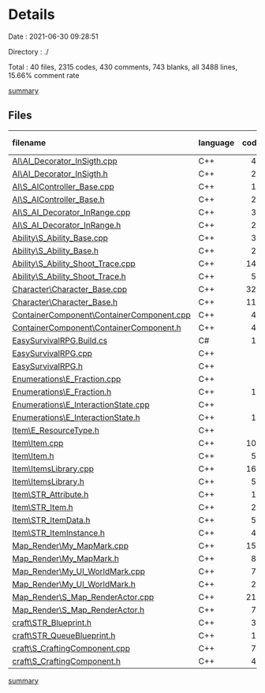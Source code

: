# Details

Date : 2021-06-30 09:28:51

Directory : ./

Total : 40 files,  2315 codes, 430 comments, 743 blanks, all 3488 lines, 15.66% comment rate

[summary](results.md)

## Files
| filename | language | code | comment | blank | total | comment rate |
| :--- | :--- | ---: | ---: | ---: | ---: | ---: |
| [AI\AI_Decorator_InSigth.cpp](../AI\AI_Decorator_InSigth.cpp) | C++ | 40 | 1 | 19 | 60 | 2.44% |
| [AI\AI_Decorator_InSigth.h](../AI\AI_Decorator_InSigth.h) | C++ | 21 | 13 | 14 | 48 | 38.24% |
| [AI\S_AIController_Base.cpp](../AI\S_AIController_Base.cpp) | C++ | 10 | 1 | 6 | 17 | 9.09% |
| [AI\S_AIController_Base.h](../AI\S_AIController_Base.h) | C++ | 22 | 4 | 7 | 33 | 15.38% |
| [AI\S_AI_Decorator_InRange.cpp](../AI\S_AI_Decorator_InRange.cpp) | C++ | 37 | 7 | 10 | 54 | 15.91% |
| [AI\S_AI_Decorator_InRange.h](../AI\S_AI_Decorator_InRange.h) | C++ | 20 | 4 | 8 | 32 | 16.67% |
| [Ability\S_Ability_Base.cpp](../Ability\S_Ability_Base.cpp) | C++ | 33 | 7 | 13 | 53 | 17.50% |
| [Ability\S_Ability_Base.h](../Ability\S_Ability_Base.h) | C++ | 23 | 4 | 10 | 37 | 14.81% |
| [Ability\S_Ability_Shoot_Trace.cpp](../Ability\S_Ability_Shoot_Trace.cpp) | C++ | 142 | 7 | 76 | 225 | 4.70% |
| [Ability\S_Ability_Shoot_Trace.h](../Ability\S_Ability_Shoot_Trace.h) | C++ | 56 | 6 | 15 | 77 | 9.68% |
| [Character\Character_Base.cpp](../Character\Character_Base.cpp) | C++ | 322 | 118 | 40 | 480 | 26.82% |
| [Character\Character_Base.h](../Character\Character_Base.h) | C++ | 115 | 39 | 30 | 184 | 25.32% |
| [ContainerComponent\ContainerComponent.cpp](../ContainerComponent\ContainerComponent.cpp) | C++ | 47 | 8 | 20 | 75 | 14.55% |
| [ContainerComponent\ContainerComponent.h](../ContainerComponent\ContainerComponent.h) | C++ | 49 | 30 | 17 | 96 | 37.97% |
| [EasySurvivalRPG.Build.cs](../EasySurvivalRPG.Build.cs) | C# | 10 | 6 | 8 | 24 | 37.50% |
| [EasySurvivalRPG.cpp](../EasySurvivalRPG.cpp) | C++ | 3 | 1 | 3 | 7 | 25.00% |
| [EasySurvivalRPG.h](../EasySurvivalRPG.h) | C++ | 2 | 1 | 4 | 7 | 33.33% |
| [Enumerations\E_Fraction.cpp](../Enumerations\E_Fraction.cpp) | C++ | 1 | 1 | 4 | 6 | 50.00% |
| [Enumerations\E_Fraction.h](../Enumerations\E_Fraction.h) | C++ | 11 | 4 | 4 | 19 | 26.67% |
| [Enumerations\E_InteractionState.cpp](../Enumerations\E_InteractionState.cpp) | C++ | 1 | 1 | 4 | 6 | 50.00% |
| [Enumerations\E_InteractionState.h](../Enumerations\E_InteractionState.h) | C++ | 18 | 4 | 4 | 26 | 18.18% |
| [Item\E_ResourceType.h](../Item\E_ResourceType.h) | C++ | 9 | 0 | 3 | 12 | 0.00% |
| [Item\Item.cpp](../Item\Item.cpp) | C++ | 103 | 7 | 21 | 131 | 6.36% |
| [Item\Item.h](../Item\Item.h) | C++ | 55 | 4 | 16 | 75 | 6.78% |
| [Item\ItemsLibrary.cpp](../Item\ItemsLibrary.cpp) | C++ | 168 | 5 | 28 | 201 | 2.89% |
| [Item\ItemsLibrary.h](../Item\ItemsLibrary.h) | C++ | 57 | 14 | 19 | 90 | 19.72% |
| [Item\STR_Attribute.h](../Item\STR_Attribute.h) | C++ | 15 | 0 | 4 | 19 | 0.00% |
| [Item\STR_Item.h](../Item\STR_Item.h) | C++ | 21 | 0 | 4 | 25 | 0.00% |
| [Item\STR_ItemData.h](../Item\STR_ItemData.h) | C++ | 58 | 8 | 9 | 75 | 12.12% |
| [Item\STR_ItemInstance.h](../Item\STR_ItemInstance.h) | C++ | 49 | 11 | 13 | 73 | 18.33% |
| [Map_Render\My_MapMark.cpp](../Map_Render\My_MapMark.cpp) | C++ | 155 | 10 | 62 | 227 | 6.06% |
| [Map_Render\My_MapMark.h](../Map_Render\My_MapMark.h) | C++ | 80 | 4 | 39 | 123 | 4.76% |
| [Map_Render\My_UI_WorldMark.cpp](../Map_Render\My_UI_WorldMark.cpp) | C++ | 79 | 15 | 29 | 123 | 15.96% |
| [Map_Render\My_UI_WorldMark.h](../Map_Render\My_UI_WorldMark.h) | C++ | 24 | 4 | 7 | 35 | 14.29% |
| [Map_Render\S_Map_RenderActor.cpp](../Map_Render\S_Map_RenderActor.cpp) | C++ | 214 | 52 | 79 | 345 | 19.55% |
| [Map_Render\S_Map_RenderActor.h](../Map_Render\S_Map_RenderActor.h) | C++ | 77 | 7 | 28 | 112 | 8.33% |
| [craft\STR_Blueprint.h](../craft\STR_Blueprint.h) | C++ | 31 | 4 | 14 | 49 | 11.43% |
| [craft\STR_QueueBlueprint.h](../craft\STR_QueueBlueprint.h) | C++ | 17 | 4 | 4 | 25 | 19.05% |
| [craft\S_CraftingComponent.cpp](../craft\S_CraftingComponent.cpp) | C++ | 73 | 10 | 31 | 114 | 12.05% |
| [craft\S_CraftingComponent.h](../craft\S_CraftingComponent.h) | C++ | 47 | 4 | 17 | 68 | 7.84% |

[summary](results.md)